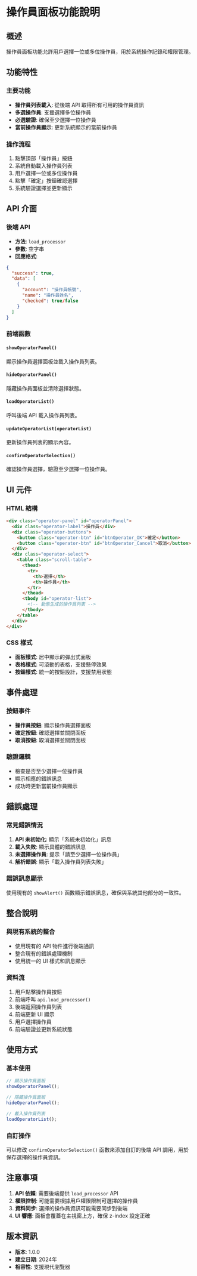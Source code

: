 # 操作員面板功能說明

## 概述
操作員面板功能允許用戶選擇一位或多位操作員，用於系統操作記錄和權限管理。

## 功能特性

### 主要功能
- **操作員列表載入**: 從後端 API 取得所有可用的操作員資訊
- **多選操作員**: 支援選擇多位操作員
- **必選驗證**: 確保至少選擇一位操作員
- **當前操作員顯示**: 更新系統顯示的當前操作員

### 操作流程
1. 點擊頂部「操作員」按鈕
2. 系統自動載入操作員列表
3. 用戶選擇一位或多位操作員
4. 點擊「確定」按鈕確認選擇
5. 系統驗證選擇並更新顯示

## API 介面

### 後端 API
- **方法**: `load_processor`
- **參數**: 空字串
- **回應格式**:
```json
{
  "success": true,
  "data": [
    {
      "account": "操作員帳號",
      "name": "操作員姓名",
      "checked": true/false
    }
  ]
}
```

### 前端函數

#### `showOperatorPanel()`
顯示操作員選擇面板並載入操作員列表。

#### `hideOperatorPanel()`
隱藏操作員面板並清除選擇狀態。

#### `loadOperatorList()`
呼叫後端 API 載入操作員列表。

#### `updateOperatorList(operatorList)`
更新操作員列表的顯示內容。

#### `confirmOperatorSelection()`
確認操作員選擇，驗證至少選擇一位操作員。

## UI 元件

### HTML 結構
```html
<div class="operator-panel" id="operatorPanel">
  <div class="operator-label">操作員</div>
  <div class="operator-buttons">
    <button class="operator-btn" id="btnOperator_OK">確定</button>
    <button class="operator-btn" id="btnOperator_Cancel">取消</button>
  </div>
  <div class="operator-select">
    <table class="scroll-table">
      <thead>
        <tr>
          <th>選擇</th>
          <th>操作員</th>
        </tr>
      </thead>
      <tbody id="operator-list">
        <!-- 動態生成的操作員列表 -->
      </tbody>
    </table>
  </div>
</div>
```

### CSS 樣式
- **面板樣式**: 居中顯示的彈出式面板
- **表格樣式**: 可滾動的表格，支援懸停效果
- **按鈕樣式**: 統一的按鈕設計，支援禁用狀態

## 事件處理

### 按鈕事件
- **操作員按鈕**: 顯示操作員選擇面板
- **確定按鈕**: 確認選擇並關閉面板
- **取消按鈕**: 取消選擇並關閉面板

### 驗證邏輯
- 檢查是否至少選擇一位操作員
- 顯示相應的錯誤訊息
- 成功時更新當前操作員顯示

## 錯誤處理

### 常見錯誤情況
1. **API 未初始化**: 顯示「系統未初始化」訊息
2. **載入失敗**: 顯示具體的錯誤訊息
3. **未選擇操作員**: 提示「請至少選擇一位操作員」
4. **解析錯誤**: 顯示「載入操作員列表失敗」

### 錯誤訊息顯示
使用現有的 `showAlert()` 函數顯示錯誤訊息，確保與系統其他部分的一致性。

## 整合說明

### 與現有系統的整合
- 使用現有的 API 物件進行後端通訊
- 整合現有的錯誤處理機制
- 使用統一的 UI 樣式和訊息顯示

### 資料流
1. 用戶點擊操作員按鈕
2. 前端呼叫 `api.load_processor()`
3. 後端返回操作員列表
4. 前端更新 UI 顯示
5. 用戶選擇操作員
6. 前端驗證並更新系統狀態

## 使用方式

### 基本使用
```javascript
// 顯示操作員面板
showOperatorPanel();

// 隱藏操作員面板
hideOperatorPanel();

// 載入操作員列表
loadOperatorList();
```

### 自訂操作
可以修改 `confirmOperatorSelection()` 函數來添加自訂的後端 API 調用，用於保存選擇的操作員資訊。

## 注意事項

1. **API 依賴**: 需要後端提供 `load_processor` API
2. **權限控制**: 可能需要根據用戶權限限制可選擇的操作員
3. **資料同步**: 選擇的操作員資訊可能需要同步到後端
4. **UI 響應**: 面板會覆蓋在主視窗上方，確保 z-index 設定正確

## 版本資訊
- **版本**: 1.0.0
- **建立日期**: 2024年
- **相容性**: 支援現代瀏覽器

